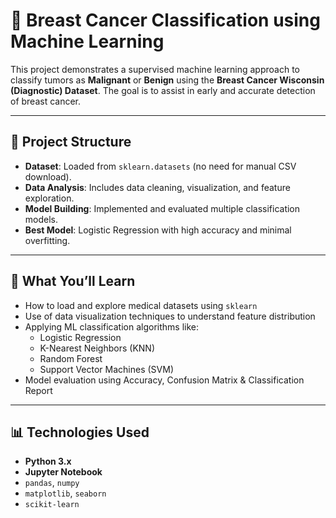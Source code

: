 # 🧠 Breast Cancer Classification using Machine Learning

This project demonstrates a supervised machine learning approach to classify tumors as **Malignant** or **Benign** using the **Breast Cancer Wisconsin (Diagnostic) Dataset**. The goal is to assist in early and accurate detection of breast cancer.

---

## 📁 Project Structure

- **Dataset**: Loaded from `sklearn.datasets` (no need for manual CSV download).
- **Data Analysis**: Includes data cleaning, visualization, and feature exploration.
- **Model Building**: Implemented and evaluated multiple classification models.
- **Best Model**: Logistic Regression with high accuracy and minimal overfitting.

---

## 🧠 What You’ll Learn

- How to load and explore medical datasets using `sklearn`
- Use of data visualization techniques to understand feature distribution
- Applying ML classification algorithms like:
  - Logistic Regression
  - K-Nearest Neighbors (KNN)
  - Random Forest
  - Support Vector Machines (SVM)
- Model evaluation using Accuracy, Confusion Matrix & Classification Report

---

## 📊 Technologies Used

- **Python 3.x**
- **Jupyter Notebook**
- `pandas`, `numpy`
- `matplotlib`, `seaborn`
- `scikit-learn`
